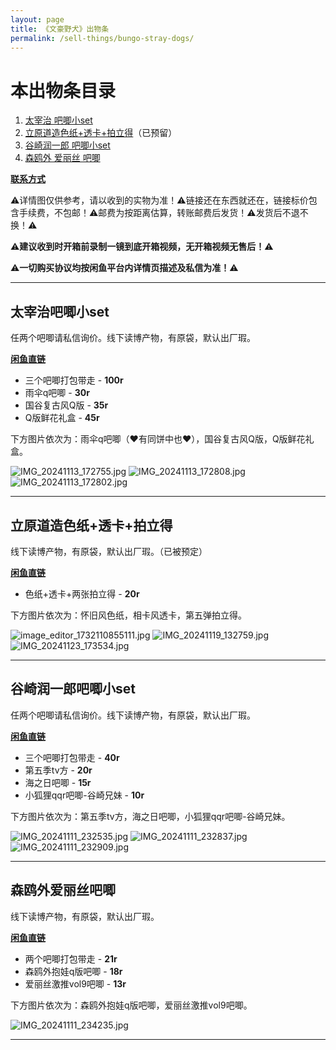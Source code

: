 ```yaml
---
layout: page
title: 《文豪野犬》出物条
permalink: /sell-things/bungo-stray-dogs/
---
```


<haed>
    <link rel="stylesheet" href="../../css/gallery.css">
</haed>

# 本出物条目录

1. [太宰治 吧唧小set](#太宰治吧唧小set)
2. [立原道造色纸+透卡+拍立得](#立原道造色纸+透卡+拍立得)（已预留）
3. [谷崎润一郎 吧唧小set](#谷崎润一郎吧唧小set)
4. [森鸥外 爱丽丝 吧唧](#森鸥外爱丽丝吧唧)

[**联系方式**](https://www.jumern.com/introduction/)

⚠️详情图仅供参考，请以收到的实物为准！⚠️链接还在东西就还在，链接标价包含手续费，不包邮！⚠️邮费为按距离估算，转账邮费后发货！⚠️发货后不退不换！⚠️

⚠️**建议收到时开箱前录制一镜到底开箱视频，无开箱视频无售后！**⚠️

⚠️**一切购买协议均按闲鱼平台内详情页描述及私信为准！**⚠️

---

## 太宰治吧唧小set

任两个吧唧请私信询价。线下读博产物，有原袋，默认出厂瑕。

[**闲鱼直链**](https://h5.m.goofish.com/item?forceFlush=1&id=853310404438&ut_sk=1.ZOG4Zyyi2k4DAJHOVmQ3U4Xu_21407387_1732113639001.copy.detail.853310404438.4040330283)

- 三个吧唧打包带走 - **100r**
- 雨伞q吧唧 - **30r**
- 国谷复古风Q版 - **35r**
- Q版鲜花礼盒 - **45r**

下方图片依次为：雨伞q吧唧（❤️有同饼中也❤️），国谷复古风Q版，Q版鲜花礼盒。

<div class="horizontal">
    <img src="https://image.hokubu.cn/i/2024/11/20/673df2721513b.jpg" alt="IMG_20241113_172755.jpg" title="IMG_20241113_172755.jpg" />
    <img src="https://image.hokubu.cn/i/2024/11/20/673df2720d266.jpg" alt="IMG_20241113_172808.jpg" title="IMG_20241113_172808.jpg" />
    <img src="https://image.hokubu.cn/i/2024/11/20/673df27216aff.jpg" alt="IMG_20241113_172802.jpg" title="IMG_20241113_172802.jpg" />
</div>

---

## 立原道造色纸+透卡+拍立得

线下读博产物，有原袋，默认出厂瑕。（已被预定）

[**闲鱼直链**](https://h5.m.goofish.com/item?forceFlush=1&id=847725838151&ut_sk=1.ZOG4Zyyi2k4DAJHOVmQ3U4Xu_21407387_1732111936627.copy.detail.847725838151.4040330283)

- 色纸+透卡+两张拍立得 - **20r**

下方图片依次为：怀旧风色纸，相卡风透卡，第五弹拍立得。

<div class="horizontal">
    <img src="https://image.hokubu.cn/i/2024/11/20/673df5a114d65.jpg" alt="image_editor_1732110855111.jpg" title="image_editor_1732110855111.jpg" />
    <img src="https://image.hokubu.cn/i/2024/11/20/673df5a18e97a.jpg" alt="IMG_20241119_132759.jpg" title="IMG_20241119_132759.jpg" />
    <img src="https://image.hokubu.cn/i/2024/11/23/6741a8d125319.jpg" alt="IMG_20241123_173534.jpg" title="IMG_20241123_173534.jpg" />
</div>

---

## 谷崎润一郎吧唧小set

任两个吧唧请私信询价。线下读博产物，有原袋，默认出厂瑕。

[**闲鱼直链**](https://h5.m.goofish.com/item?forceFlush=1&id=852709488498&ut_sk=1.ZOG4Zyyi2k4DAJHOVmQ3U4Xu_21407387_1732111936627.copy.detail.852709488498.4040330283)

- 三个吧唧打包带走 - **40r**
- 第五季tv方 - **20r**
- 海之日吧唧 - **15r**
- 小狐狸qqr吧唧-谷崎兄妹 - **10r**

下方图片依次为：第五季tv方，海之日吧唧，小狐狸qqr吧唧-谷崎兄妹。

<div class="horizontal">
    <img src="https://image.hokubu.cn/i/2024/11/20/673dfc86ec8c2.jpg" alt="IMG_20241111_232535.jpg" title="IMG_20241111_232535.jpg" />
    <img src="https://image.hokubu.cn/i/2024/11/20/673dfc86e478c.jpg" alt="IMG_20241111_232837.jpg" title="IMG_20241111_232837.jpg" />
    <img src="https://image.hokubu.cn/i/2024/11/20/673dfc86f00cb.jpg" alt="IMG_20241111_232909.jpg" title="IMG_20241111_232909.jpg" />
</div>

---

## 森鸥外爱丽丝吧唧

线下读博产物，有原袋，默认出厂瑕。

[**闲鱼直链**]( https://h5.m.goofish.com/item?forceFlush=1&id=852710648877&ut_sk=1.ZOG4Zyyi2k4DAJHOVmQ3U4Xu_21407387_1732111936627.copy.detail.852710648877.4040330283)

- 两个吧唧打包带走 - **21r**
- 森鸥外抱娃q版吧唧 - **18r**
- 爱丽丝激推vol9吧唧 - **13r**

下方图片依次为：森鸥外抱娃q版吧唧，爱丽丝激推vol9吧唧。

<div class="horizontal">
    <img src="https://image.hokubu.cn/i/2024/11/20/673dfd6f6a2e5.jpg" alt="IMG_20241111_234235.jpg" title="IMG_20241111_234235.jpg" />
</div>

---